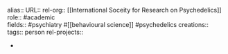 alias::
URL::
rel-org:: [[International Soceity for Research on Psychedelics]] 
role:: #academic  
fields:: #psychiatry #[[behavioural science]] #psychedelics 
creations:: 
tags:: person
rel-projects::


-